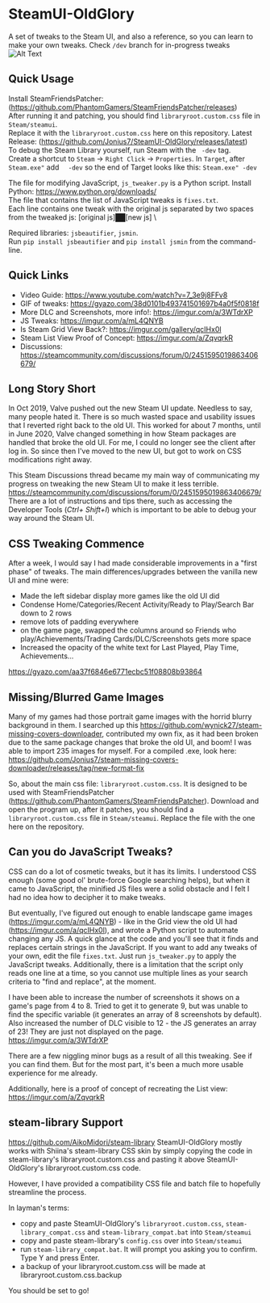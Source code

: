 # SteamUI-OldGlory
A set of tweaks to the Steam UI, and also a reference, so you can learn to make your own tweaks. Check `/dev` branch for in-progress tweaks \
![Alt Text](https://media.giphy.com/media/ehn6NIV3ZzVWaLyiDv/giphy.gif)

## Quick Usage
Install SteamFriendsPatcher: (https://github.com/PhantomGamers/SteamFriendsPatcher/releases) \
After running it and patching, you should find `libraryroot.custom.css` file in `Steam/steamui`.\
Replace it with the `libraryroot.custom.css` here on this repository. Latest Release: (https://github.com/Jonius7/SteamUI-OldGlory/releases/latest) \
To debug the Steam Library yourself, run Steam with the ` -dev` tag.\
Create a shortcut to `Steam` -> `Right Click` -> `Properties`. In `Target`, after `Steam.exe"` add `  -dev` so the end of Target looks like this: `Steam.exe" -dev`

The file for modifying JavaScript, `js_tweaker.py` is a Python script. Install Python: https://www.python.org/downloads/ \
The file that contains the list of JavaScript tweaks is `fixes.txt`.\
Each line contains one tweak with the original js separated by two spaces from the tweaked js:  [original js]&#9608;&#9608;[new js] \

Required libraries: `jsbeautifier`, `jsmin`.\
Run `pip install jsbeautifier` and `pip install jsmin` from the command-line.

## Quick Links
- Video Guide: https://www.youtube.com/watch?v=7_3e9j8FFv8
- GIF of tweaks: https://gyazo.com/38d0101b493741501697b4a0f5f0818f
- More DLC and Screenshots, more info!: https://imgur.com/a/3WTdrXP
- JS Tweaks: https://imgur.com/a/mL4QNYB
- Is Steam Grid View Back?: https://imgur.com/gallery/qcIHx0l
- Steam List View Proof of Concept: https://imgur.com/a/ZqvqrkR
- Discussions: https://steamcommunity.com/discussions/forum/0/2451595019863406679/

## Long Story Short

In Oct 2019, Valve pushed out the new Steam UI update. Needless to say, many people hated it. There is so much wasted space and usability issues that I reverted right back to the old UI. This worked for about 7 months, until in June 2020, Valve changed something in how Steam packages are handled that broke the old UI. For me, I could no longer see the client after log in. So since then I've moved to the new UI, but got to work on CSS modifications right away.

This Steam Discussions thread became my main way of communicating my progress on tweaking the new Steam UI to make it less terrible. https://steamcommunity.com/discussions/forum/0/2451595019863406679/
There are a lot of instructions and tips there, such as accessing the Developer Tools (*Ctrl+ Shift+I*) which is important to be able to debug your way around the Steam UI.

## CSS Tweaking Commence

After a week, I would say I had made considerable improvements in a "first phase" of tweaks.
The main differences/upgrades between the vanilla new UI and mine were:

- Made the left sidebar display more games like the old UI did
- Condense Home/Categories/Recent Activity/Ready to Play/Search Bar down to 2 rows
- remove lots of padding everywhere
- on the game page, swapped the columns around so Friends who play/Achievements/Trading Cards/DLC/Screenshots gets more space
- Increased the opacity of the white text for Last Played, Play Time, Achievements...

https://gyazo.com/aa37f6846e6771ecbc51f08808b93864

## Missing/Blurred Game Images

Many of my games had those portrait game images with the horrid blurry background in them. I searched up this https://github.com/wynick27/steam-missing-covers-downloader, contributed my own fix, as it had been broken due to the same package changes that broke the old UI, and boom! I was able to import 235 images for myself. For a compiled .exe, look here: https://github.com/Jonius7/steam-missing-covers-downloader/releases/tag/new-format-fix

So, about the main css file: `libraryroot.custom.css`. It is designed to be used with SteamFriendsPatcher (https://github.com/PhantomGamers/SteamFriendsPatcher). Download and open the program up, after it patches, you should find a `libraryroot.custom.css` file in `Steam/steamui`. Replace the file with the one here on the repository. 

## Can you do JavaScript Tweaks?

CSS can do a lot of cosmetic tweaks, but it has its limits. I understood CSS enough (some good ol' brute-force Google searching helps), but when it came to JavaScript, the minified JS files were a solid obstacle and I felt I had no idea how to decipher it to make tweaks.

But eventually, I've figured out enough to enable landscape game images (https://imgur.com/a/mL4QNYB) - like in the Grid view the old UI had (https://imgur.com/a/qcIHx0l), and wrote a Python script to automate changing any JS. A quick glance at the code and you'll see that it finds and replaces certain strings in the JavaScript. If you want to add any tweaks of your own, edit the file `fixes.txt`. Just run `js_tweaker.py` to apply the JavaScript tweaks. Additionally, there is a limitation that the script only reads one line at a time, so you cannot use multiple lines as your search criteria to "find and replace", at the moment.

I have been able to increase the number of screenshots it shows on a game's page from 4 to 8. Tried to get it to generate 9, but was unable to find the specific variable (it generates an array of 8 screenshots by default). Also increased the number of DLC visible to 12 - the JS generates an array of 23! They are just not displayed on the page. https://imgur.com/a/3WTdrXP

There are a few niggling minor bugs as a result of all this tweaking. See if you can find them. But for the most part, it's been a much more usable experience for me already.

Additionally, here is a proof of concept of recreating the List view: https://imgur.com/a/ZqvqrkR

## steam-library Support

https://github.com/AikoMidori/steam-library
SteamUI-OldGlory mostly works with Shiina's steam-library CSS skin by simply copying the code in steam-library's libraryroot.custom.css and pasting it above SteamUI-OldGlory's libraryroot.custom.css code. 

However, I have provided a compatibility CSS file and batch file to hopefully streamline the process.

In layman's terms:
- copy and paste SteamUI-OldGlory's `libraryroot.custom.css`, `steam-library_compat.css` and `steam-library_compat.bat` into `Steam/steamui`
- copy and paste steam-library's `config.css` over into `Steam/steamui`
- run `steam-library_compat.bat`. It will prompt you asking you to confirm. Type Y and press Enter.
- a backup of your libraryroot.custom.css will be made at libraryroot.custom.css.backup

You should be set to go!